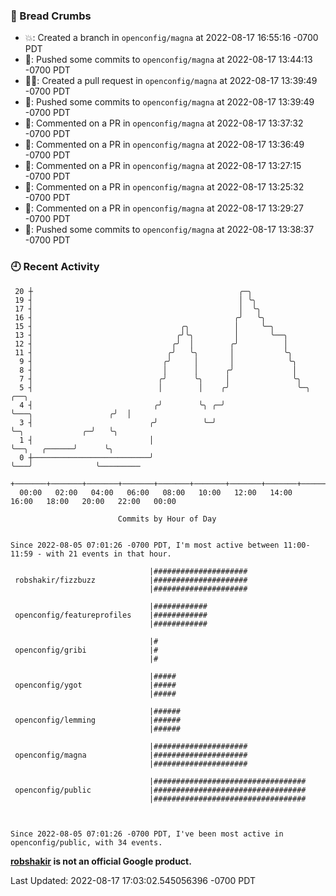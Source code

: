 ### 🍞 Bread Crumbs

 * 💥: Created a branch in `openconfig/magna` at 2022-08-17 16:55:16 -0700 PDT
 * 🚢: Pushed some commits to `openconfig/magna` at 2022-08-17 13:44:13 -0700 PDT
 * ✍🏼: Created a pull request in `openconfig/magna` at 2022-08-17 13:39:49 -0700 PDT
 * 🚢: Pushed some commits to `openconfig/magna` at 2022-08-17 13:39:49 -0700 PDT
 * 💬: Commented on a PR in  `openconfig/magna` at 2022-08-17 13:37:32 -0700 PDT
 * 💬: Commented on a PR in  `openconfig/magna` at 2022-08-17 13:36:49 -0700 PDT
 * 💬: Commented on a PR in  `openconfig/magna` at 2022-08-17 13:27:15 -0700 PDT
 * 💬: Commented on a PR in  `openconfig/magna` at 2022-08-17 13:25:32 -0700 PDT
 * 💬: Commented on a PR in  `openconfig/magna` at 2022-08-17 13:29:27 -0700 PDT
 * 🚢: Pushed some commits to `openconfig/magna` at 2022-08-17 13:38:37 -0700 PDT

### 🕘 Recent Activity
```
 20 ┼                                              ╭─╮
 19 ┤                                              │ ╰╮
 17 ┤                                              │  ╰╮
 16 ┤                                             ╭╯   ╰╮
 15 ┤                                 ╭╮          │     ╰─╮
 13 ┤                                ╭╯╰╮         │       ╰──╮
 12 ┤                               ╭╯  │        ╭╯          │
 11 ┤                              ╭╯   ╰╮       │           ╰╮
  9 ┤                             ╭╯     │       │            ╰╮
  8 ┤                             │      │      ╭╯             │
  7 ┤                            ╭╯      ╰╮     │              ╰╮
  5 ┤                            │        │    ╭╯               ╰─╮                      ╭──╮
  4 ┤                           ╭╯        ╰╮ ╭─╯                  ╰───╮                 ╭╯  │
  3 ┤                          ╭╯          ╰─╯                        ╰─╮             ╭─╯   ╰╮
  1 ┤                          │                                        ╰──╮   ╭──────╯      ╰╮
  0 ┼──────────────────────────╯                                           ╰───╯              ╰─────────
    +───────+───────+───────+───────+───────+───────+───────+───────+───────+───────+───────+───────+────
  00:00   02:00   04:00   06:00   08:00   10:00   12:00   14:00   16:00   18:00   20:00   22:00   00:00   

						Commits by Hour of Day


Since 2022-08-05 07:01:26 -0700 PDT, I'm most active between 11:00-11:59 - with 21 events in that hour.

```



```
                               |#####################
 robshakir/fizzbuzz            |#####################
                               |#####################

                               |############
 openconfig/featureprofiles    |############
                               |############

                               |#
 openconfig/gribi              |#
                               |#

                               |#####
 openconfig/ygot               |#####
                               |#####

                               |######
 openconfig/lemming            |######
                               |######

                               |#####################
 openconfig/magna              |#####################
                               |#####################

                               |##################################
 openconfig/public             |##################################
                               |##################################



Since 2022-08-05 07:01:26 -0700 PDT, I've been most active in openconfig/public, with 34 events.

```
**[robshakir](mailto:robjs@google.com) is not an official Google product.**  


Last Updated: 2022-08-17 17:03:02.545056396 -0700 PDT
